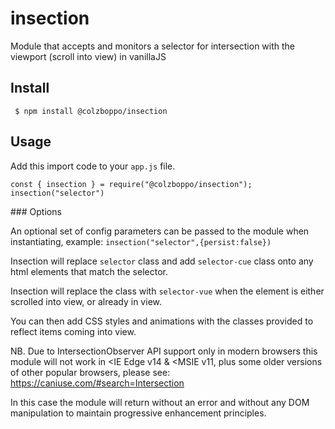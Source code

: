 # insection
Module that accepts and monitors a selector for intersection with the viewport (scroll into view) in vanillaJS


## Install
``` $ npm install @colzboppo/insection```


## Usage

Add this import code to your `app.js` file.

```
const { insection } = require("@colzboppo/insection");
insection("selector") 
```

### Options

An optional set of config parameters can be passed to the module when instantiating, example: `insection("selector",{persist:false})`

Insection will replace `selector` class and add `selector-cue` class onto any html elements that match the selector.

Insection will replace the class with `selector-vue` when the element is either scrolled into view, or already in view.

You can then add CSS styles and animations with the classes provided to reflect items coming into view.

NB. Due to IntersectionObserver API support only in modern browsers this module will not work in <IE Edge v14 & <MSIE v11, plus some older versions of other popular browsers, please see: https://caniuse.com/#search=Intersection

In this case the module will return without an error and without any DOM manipulation to maintain progressive enhancement principles.
